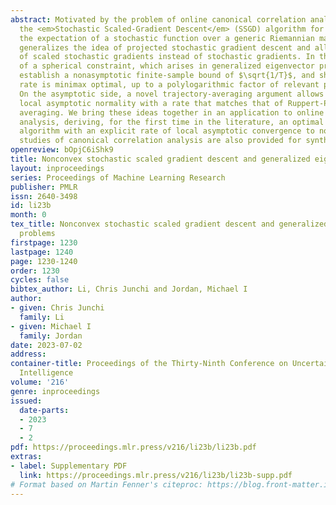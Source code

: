 ```yaml
---
abstract: Motivated by the problem of online canonical correlation analysis, we propose
  the <em>Stochastic Scaled-Gradient Descent</em> (SSGD) algorithm for minimizing
  the expectation of a stochastic function over a generic Riemannian manifold. SSGD
  generalizes the idea of projected stochastic gradient descent and allows the use
  of scaled stochastic gradients instead of stochastic gradients. In the special case
  of a spherical constraint, which arises in generalized eigenvector problems, we
  establish a nonasymptotic finite-sample bound of $\sqrt{1/T}$, and show that this
  rate is minimax optimal, up to a polylogarithmic factor of relevant parameters.
  On the asymptotic side, a novel trajectory-averaging argument allows us to achieve
  local asymptotic normality with a rate that matches that of Ruppert-Polyak-Juditsky
  averaging. We bring these ideas together in an application to online canonical correlation
  analysis, deriving, for the first time in the literature, an optimal one-time-scale
  algorithm with an explicit rate of local asymptotic convergence to normality. Numerical
  studies of canonical correlation analysis are also provided for synthetic data.
openreview: bOpjC6iShk9
title: Nonconvex stochastic scaled gradient descent and generalized eigenvector problems
layout: inproceedings
series: Proceedings of Machine Learning Research
publisher: PMLR
issn: 2640-3498
id: li23b
month: 0
tex_title: Nonconvex stochastic scaled gradient descent and generalized eigenvector
  problems
firstpage: 1230
lastpage: 1240
page: 1230-1240
order: 1230
cycles: false
bibtex_author: Li, Chris Junchi and Jordan, Michael I
author:
- given: Chris Junchi
  family: Li
- given: Michael I
  family: Jordan
date: 2023-07-02
address:
container-title: Proceedings of the Thirty-Ninth Conference on Uncertainty in Artificial
  Intelligence
volume: '216'
genre: inproceedings
issued:
  date-parts:
  - 2023
  - 7
  - 2
pdf: https://proceedings.mlr.press/v216/li23b/li23b.pdf
extras:
- label: Supplementary PDF
  link: https://proceedings.mlr.press/v216/li23b/li23b-supp.pdf
# Format based on Martin Fenner's citeproc: https://blog.front-matter.io/posts/citeproc-yaml-for-bibliographies/
---
```

